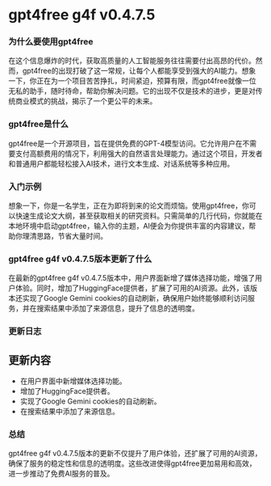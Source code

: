 # gpt4free g4f v0.4.7.5
### 为什么要使用gpt4free

在这个信息爆炸的时代，获取高质量的人工智能服务往往需要付出高昂的代价。然而，gpt4free的出现打破了这一常规，让每个人都能享受到强大的AI能力。想象一下，你正在为一个项目苦苦挣扎，时间紧迫，预算有限，而gpt4free就像一位无私的助手，随时待命，帮助你解决问题。它的出现不仅是技术的进步，更是对传统商业模式的挑战，揭示了一个更公平的未来。

### gpt4free是什么

gpt4free是一个开源项目，旨在提供免费的GPT-4模型访问。它允许用户在不需要支付高额费用的情况下，利用强大的自然语言处理能力。通过这个项目，开发者和普通用户都能轻松接入AI技术，进行文本生成、对话系统等多种应用。

### 入门示例

想象一下，你是一名学生，正在为即将到来的论文而烦恼。使用gpt4free，你可以快速生成论文大纲，甚至获取相关的研究资料。只需简单的几行代码，你就能在本地环境中启动gpt4free，输入你的主题，AI便会为你提供丰富的内容建议，帮助你理清思路，节省大量时间。

### gpt4free g4f v0.4.7.5版本更新了什么

在最新的gpt4free g4f v0.4.7.5版本中，用户界面新增了媒体选择功能，增强了用户体验。同时，增加了HuggingFace提供者，扩展了可用的AI资源。此外，该版本还实现了Google Gemini cookies的自动刷新，确保用户始终能够顺利访问服务，并在搜索结果中添加了来源信息，提升了信息的透明度。

### 更新日志

## 更新内容
- 在用户界面中新增媒体选择功能。
- 增加了HuggingFace提供者。
- 实现了Google Gemini cookies的自动刷新。
- 在搜索结果中添加了来源信息。

### 总结

gpt4free g4f v0.4.7.5版本的更新不仅提升了用户体验，还扩展了可用的AI资源，确保了服务的稳定性和信息的透明度。这些改进使得gpt4free更加易用和高效，进一步推动了免费AI服务的普及。